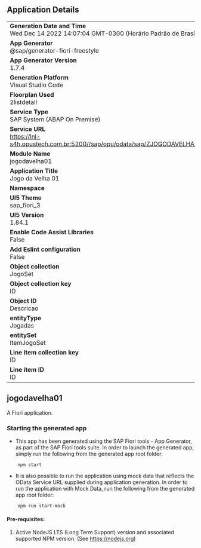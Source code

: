 ## Application Details
|               |
| ------------- |
|**Generation Date and Time**<br>Wed Dec 14 2022 14:07:04 GMT-0300 (Horário Padrão de Brasília)|
|**App Generator**<br>@sap/generator-fiori-freestyle|
|**App Generator Version**<br>1.7.4|
|**Generation Platform**<br>Visual Studio Code|
|**Floorplan Used**<br>2listdetail|
|**Service Type**<br>SAP System (ABAP On Premise)|
|**Service URL**<br>https://lnl-s4h.opustech.com.br:5200//sap/opu/odata/sap/ZJOGODAVELHA_FB_SRV
|**Module Name**<br>jogodavelha01|
|**Application Title**<br>Jogo da Velha 01|
|**Namespace**<br>|
|**UI5 Theme**<br>sap_fiori_3|
|**UI5 Version**<br>1.84.1|
|**Enable Code Assist Libraries**<br>False|
|**Add Eslint configuration**<br>False|
|**Object collection**<br>JogoSet|
|**Object collection key**<br>ID|
|**Object ID**<br>Descricao|
|**entityType**<br>Jogadas|
|**entitySet**<br>ItemJogoSet|
|**Line item collection key**<br>ID|
|**Line item ID**<br>ID|

## jogodavelha01

A Fiori application.

### Starting the generated app

-   This app has been generated using the SAP Fiori tools - App Generator, as part of the SAP Fiori tools suite.  In order to launch the generated app, simply run the following from the generated app root folder:

```
    npm start
```

- It is also possible to run the application using mock data that reflects the OData Service URL supplied during application generation.  In order to run the application with Mock Data, run the following from the generated app root folder:

```
    npm run start-mock
```

#### Pre-requisites:

1. Active NodeJS LTS (Long Term Support) version and associated supported NPM version.  (See https://nodejs.org)


